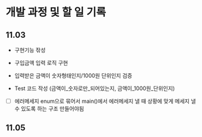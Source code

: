 # 개발 과정 및 할 일 기록

## 11.03

- 구현기능 잒성

- 구입금액 입력 로직 구현

- 입력받은 금액이 숫자형태인지/1000원 단위인지 검증

- Test 코드 작성 (금액이_숫자로만_되어있는지, 금액이_1000원_단위인지)

- [ ] 에러메세지 enum으로 묶어서 main()에서 에러메세지 낼 때 상황에 맞게 메세지 낼 수 있도록 하는 구조 만들어야됨

## 11.05
